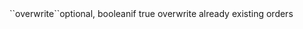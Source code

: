 <tr><td>``overwrite``</td><td>optional, boolean</td><td>if true overwrite already existing orders</td><td></td><td></td></tr>
